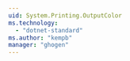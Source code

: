 ```yaml
---
uid: System.Printing.OutputColor
ms.technology: 
  - "dotnet-standard"
ms.author: "kempb"
manager: "ghogen"
---
```

